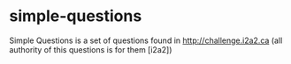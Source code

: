 # simple-questions
Simple Questions is a set of questions found in http://challenge.i2a2.ca (all authority of this questions is for them [i2a2])
